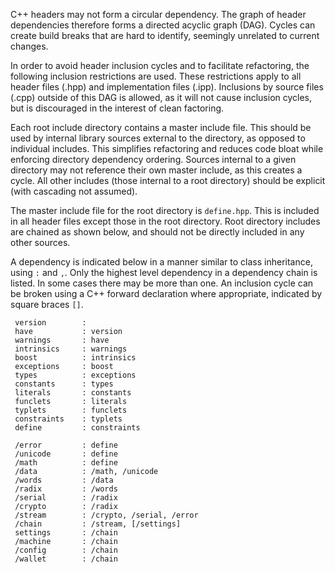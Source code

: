 C++ headers may not form a circular dependency. The graph of header dependencies therefore forms a directed acyclic graph (DAG). Cycles can create build breaks that are hard to identify, seemingly unrelated to current changes.

In order to avoid header inclusion cycles and to facilitate refactoring, the following inclusion restrictions are used. These restrictions apply to all header files (.hpp) and implementation files (.ipp). Inclusions by source files (.cpp) outside of this DAG is allowed, as it will not cause inclusion cycles, but is discouraged in the interest of clean factoring.

Each root include directory contains a master include file. This should be used by internal library sources external to the directory, as opposed to individual includes. This simplifies refactoring and reduces code bloat while enforcing directory dependency ordering. Sources internal to a given directory may not reference their own master include, as this creates a cycle. All other includes (those internal to a root directory) should be explicit (with cascading not assumed).

The master include file for the root directory is `define.hpp`. This is included in all header files except those in the root directory. Root directory includes are chained as shown below, and should not be directly included in any other sources.

A dependency is indicated below in a manner similar to class inheritance, using `:` and `,`. Only the highest level dependency in a dependency chain is listed. In some cases there may be more than one. An inclusion cycle can be broken using a C++ forward declaration where appropriate, indicated by square braces `[]`.

```
 version        : 
 have           : version
 warnings       : have
 intrinsics     : warnings
 boost          : intrinsics
 exceptions     : boost
 types          : exceptions
 constants      : types
 literals       : constants
 funclets       : literals
 typlets        : funclets
 constraints    : typlets
 define         : constraints

 /error         : define
 /unicode       : define
 /math          : define
 /data          : /math, /unicode
 /words         : /data
 /radix         : /words
 /serial        : /radix
 /crypto        : /radix
 /stream        : /crypto, /serial, /error
 /chain         : /stream, [/settings]
 settings       : /chain
 /machine       : /chain
 /config        : /chain
 /wallet        : /chain
```